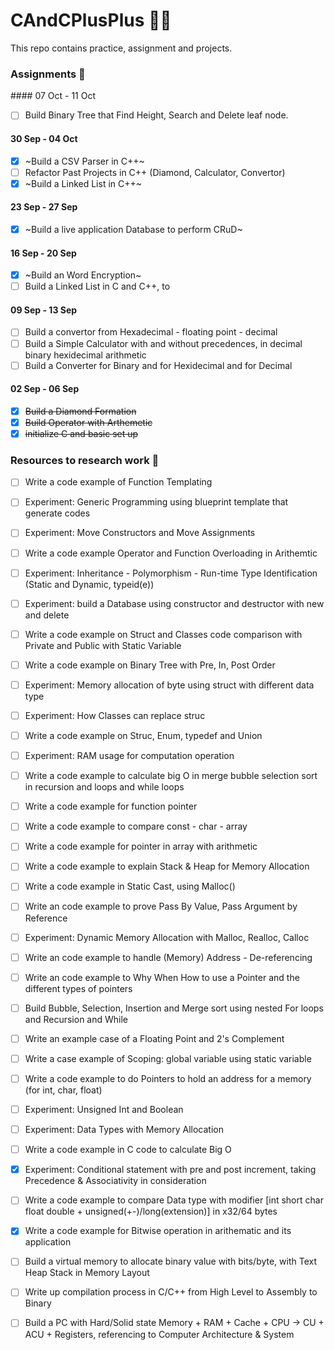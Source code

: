 # CAndCPlusPlus 👨‍💻
This repo contains practice, assignment and projects. 

### Assignments 📝

#### 07 Oct - 11 Oct 

- [ ] Build Binary Tree that Find Height, Search and Delete leaf node. 

#### 30 Sep - 04 Oct

- [x] ~Build a CSV Parser in C++~ 
- [ ] Refactor Past Projects in C++ (Diamond, Calculator, Convertor)
- [x] ~Build a Linked List in C++~

#### 23 Sep - 27 Sep

- [x] ~Build a live application Database to perform CRuD~

#### 16 Sep - 20 Sep

- [x] ~Build an Word Encryption~
- [ ] Build a Linked List in C and C++, to 

#### 09 Sep - 13 Sep 

- [ ] Build a convertor from Hexadecimal - floating point - decimal 
- [ ] Build a Simple Calculator with and without precedences, in decimal binary hexidecimal arithmetic
- [ ] Build a Converter for Binary and for Hexidecimal and for Decimal

#### 02 Sep - 06 Sep 

- [x] ~~Build a Diamond Formation~~ 
- [x] ~~Build Operator with Arthemetic~~
- [x] ~~initialize C and basic set up~~

### Resources to research work 🤔

- [ ] Write a code example of Function Templating

- [ ] Experiment: Generic Programming using blueprint template that generate codes 

- [ ] Experiment: Move Constructors and Move Assignments 
- [ ] Write a code example Operator and Function Overloading in Arithemtic 
- [ ] Experiment: Inheritance - Polymorphism - Run-time Type Identification (Static and Dynamic, typeid(e))

- [ ] Experiment: build a Database using constructor and destructor with new and delete  
- [ ] Write a code example on Struct and Classes code comparison with Private and Public with Static Variable

- [ ] Write a code example on Binary Tree with Pre, In, Post Order 

- [ ] Experiment: Memory allocation of byte using struct with different data type 
- [ ] Experiment: How Classes can replace struc 
- [ ] Write a code example on Struc, Enum, typedef and Union 

- [ ] Experiment: RAM usage for computation operation 
- [ ] Write a code example to calculate big O in merge bubble selection sort in recursion and loops and while loops

- [ ] Write a code example for function pointer 
- [ ] Write a code example to compare const - char - array 
- [ ] Write a code example for pointer in array with arithmetic 

- [ ] Write a code example to explain Stack & Heap for Memory Allocation 
- [ ] Write a code example in Static Cast, using Malloc()  
- [ ] Write an code example to prove Pass By Value, Pass Argument by Reference  
- [ ] Experiment: Dynamic Memory Allocation with Malloc, Realloc, Calloc
- [ ] Write an code example to handle (Memory) Address - De-referencing
- [ ] Write an code example to Why When How to use a Pointer and the different types of pointers

- [ ] Build Bubble, Selection, Insertion and Merge sort using nested For loops and Recursion and While 

- [ ] Write an example case of a Floating Point and 2's Complement

- [ ] Write a case example of Scoping: global variable using static variable
- [ ] Write a code example to do Pointers to hold an address for a memory (for int, char, float)

- [ ] Experiment: Unsigned Int and Boolean   

- [ ] Experiment: Data Types with Memory Allocation

- [ ] Write a code example in C code to calculate Big O
 
- [x] Experiment: Conditional statement with pre and post increment, taking Precedence & Associativity in consideration 

- [ ] Write a code example to compare Data type with modifier [int short char float double + unsigned(+-)/long(extension)] in x32/64 bytes
- [x] Write a code example for Bitwise operation in arithematic and its application 
- [ ] Build a virtual memory to allocate binary value with bits/byte, with Text Heap Stack in Memory Layout

- [ ] Write up compilation process in C/C++ from High Level to Assembly to Binary
- [ ] Build a PC with Hard/Solid state Memory + RAM + Cache + CPU -> CU + ACU + Registers, referencing to Computer Architecture & System
